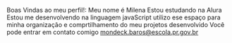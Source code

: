 Boas Vindas ao meu perfil!:
Meu nome é Milena
Estou estudando na Alura
Estou me desenvolvendo na linguagem javaScript
utilizo ese espaço para minha organização e comprtilhamento do meu projetos desenvolvido
Você pode entrar em contato comigo
mondeck.baros@escola.pr.gov.br
